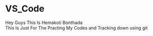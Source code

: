 # VS_Code
Hey Guys This Is Hemakoti Bonthada 
<br>
This Is Just For The Practing My Codes and Tracking down using git

